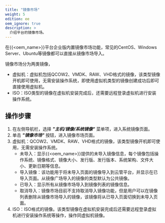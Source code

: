 ```yaml
---
title: "镜像市场"
weight: 5
edition: ee
oem_ignore: true
description: >
  介绍平台的镜像市场。
---
```


在{{<oem_name>}}平台企业版内置镜像市场功能，常见的CentOS、Windows Server、Ubuntu等镜像都可以直接从镜像市场导入。

镜像市场分为两类镜像，

- 虚拟机：虚拟机包括QCOW2、VMDK、RAW、VHD格式的镜像，该类型镜像开机即可使用，无需安装操作系统，即使用虚拟机类型的镜像创建成功后即可直接使用虚拟机。
- ISO：ISO类型的镜像在虚拟机安装完成后，还需要远程登录虚拟机进行安装操作系统。

## 操作步骤

1. 在左侧导航栏，选择 **_"主机/镜像/系统镜像"_** 菜单项，进入系统镜像页面。
2. 单击 **_"镜像市场"_** 按钮，进入镜像市场页面。
2. 虚拟机：QCOW2、VMDK、RAW、VHD格式的镜像，该类型镜像开机即可使用，无需安装操作系统。
    - 未导入：显示{{<oem_name>}}提供的未导入镜像信息，每个镜像包括操作系统、镜像格式、镜像大小、发行版、发行版本、系统架构、文件大小、更新日期等信息。
    - 导入镜像：该功能用于将未导入页面的镜像导入到云管平台，并显示在已导入页面。从镜像广场导入的镜像的类型默认为公共镜像。
    - 已导入：显示所有从镜像市场导入到镜像列表的镜像信息。
    - 取消导入：镜像市场目前不支持取消导入镜像功能，但是用户可以在镜像列表删除从镜像市场导入的镜像，该镜像将从已导入页面切换到未导入页面。
3. ISO：ISO格式的镜像。该类型镜像在虚拟机安装完成后还需要远程登录虚拟机进行安装操作系统等操作，操作同虚拟机镜像。